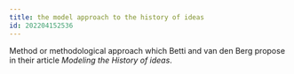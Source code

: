 ```yaml
---
title: the model approach to the history of ideas
id: 202204152536
---
```


Method or methodological approach which Betti and van den Berg propose in their article *Modeling the History of ideas*.
